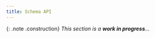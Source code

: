 ```yaml
---
title: Schema API
---
```


{: .note .construction}
_This section is a **work in progress**..._

<div style="min-height: 800px"></div>